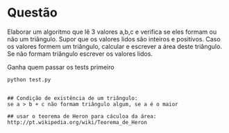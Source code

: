 # Questão

Elaborar um algoritmo que lê 3 valores a,b,c e verifica se eles formam ou não um triângulo. Supor que os valores lidos são inteiros e positivos. Caso os valores formem um triângulo, calcular e escrever a área deste triângulo. Se não formam triângulo escrever os valores lidos.


Ganha quem passar os tests primeiro

```bash
python test.py
```
```

## Condição de existência de um triângulo:
se a > b + c não formam triângulo algum, se a é o maior

## usar o teorema de Heron para cáculoa da área:
http://pt.wikipedia.org/wiki/Teorema_de_Heron